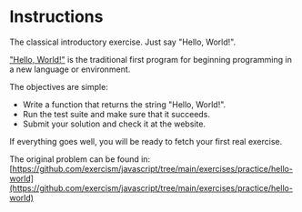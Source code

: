 # Instructions

The classical introductory exercise. Just say "Hello, World!".

["Hello, World!"](http://en.wikipedia.org/wiki/%22Hello,_world!%22_program) is
the traditional first program for beginning programming in a new language
or environment.

The objectives are simple:

- Write a function that returns the string "Hello, World!".
- Run the test suite and make sure that it succeeds.
- Submit your solution and check it at the website.

If everything goes well, you will be ready to fetch your first real exercise.

The original problem can be found in: [https://github.com/exercism/javascript/tree/main/exercises/practice/hello-world](https://github.com/exercism/javascript/tree/main/exercises/practice/hello-world)
